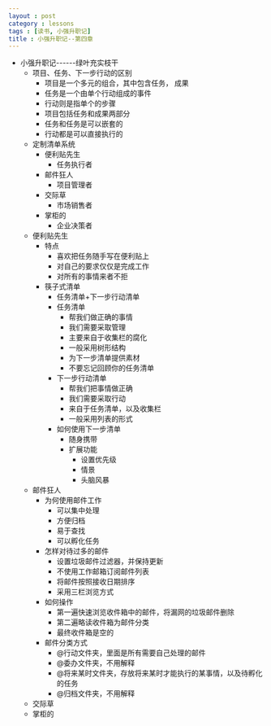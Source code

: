 ```yaml
---
layout : post
category : lessons
tags : [读书, 小强升职记]
title : 小强升职记--第四章
---
```


<div><ul>
	<li><div>小强升职记------绿叶充实枝干</div>
		<ul>
	<li><div>项目、任务、下一步行动的区别</div>
		<ul>
	<li><div>项目是一个多元的组合，其中包含任务， 成果</div></li>
	<li><div>任务是一个由单个行动组成的事件</div></li>
	<li><div>行动则是指单个的步骤</div></li>
	<li><div>项目包括任务和成果两部分</div></li>
	<li><div>任务和任务是可以嵌套的</div></li>
	<li><div>行动都是可以直接执行的</div></li></ul></li>
	<li><div>定制清单系统</div>
		<ul>
	<li><div>便利贴先生</div>
		<ul>
	<li><div>任务执行者</div></li></ul></li>
	<li><div>邮件狂人</div>
		<ul>
	<li><div>项目管理者</div></li></ul></li>
	<li><div>交际草</div>
		<ul>
	<li><div>市场销售者</div></li></ul></li>
	<li><div>掌柜的</div>
		<ul>
	<li><div>企业决策者</div></li></ul></li></ul></li>
	<li><div>便利贴先生</div>
		<ul>
	<li><div>特点</div>
		<ul>
	<li><div>喜欢把任务随手写在便利贴上</div></li>
	<li><div>对自己的要求仅仅是完成工作</div></li>
	<li><div>对所有的事情来者不拒</div></li></ul></li>
	<li><div>筷子式清单</div>
		<ul>
	<li><div>任务清单+下一步行动清单</div></li>
	<li><div>任务清单</div>
		<ul>
	<li><div>帮我们做正确的事情</div></li>
	<li><div>我们需要采取管理</div></li>
	<li><div>主要来自于收集栏的腐化</div></li>
	<li><div>一般采用树形结构</div></li>
	<li><div>为下一步清单提供素材</div></li>
	<li><div>不要忘记回顾你的任务清单</div></li></ul></li>
	<li><div>下一步行动清单</div>
		<ul>
	<li><div>帮我们把事情做正确</div></li>
	<li><div>我们需要采取行动</div></li>
	<li><div>来自于任务清单，以及收集栏</div></li>
	<li><div>一般采用列表的形式</div></li></ul></li>
	<li><div>如何使用下一步清单</div>
		<ul>
	<li><div>随身携带</div></li>
	<li><div>扩展功能</div>
		<ul>
	<li><div>设置优先级</div></li>
	<li><div>情景</div></li>
	<li><div>头脑风暴</div></li></ul></li></ul></li></ul></li></ul></li>
	<li><div>邮件狂人</div>
		<ul>
	<li><div>为何使用邮件工作</div>
		<ul>
	<li><div>可以集中处理</div></li>
	<li><div>方便归档</div></li>
	<li><div>易于查找</div></li>
	<li><div>可以孵化任务</div></li></ul></li>
	<li><div>怎样对待过多的邮件</div>
		<ul>
	<li><div>设置垃圾邮件过滤器，并保持更新</div></li>
	<li><div>不使用工作邮箱订阅邮件列表</div></li>
	<li><div>将邮件按照接收日期排序</div></li>
	<li><div>采用三栏浏览方式</div></li></ul></li>
	<li><div>如何操作</div>
		<ul>
	<li><div>第一遍快速浏览收件箱中的邮件，将漏网的垃圾邮件删除</div></li>
	<li><div>第二遍略读收件箱为邮件分类</div></li>
	<li><div>最终收件箱是空的</div></li></ul></li>
	<li><div>邮件分类方式</div>
		<ul>
	<li><div>@行动文件夹，里面是所有需要自己处理的邮件</div></li>
	<li><div>@委办文件夹，不用解释</div></li>
	<li><div>@将来某时文件夹，存放将来某时才能执行的某事情，以及待孵化的任务</div></li>
	<li><div>@归档文件夹，不用解释</div></li></ul></li></ul></li>
	<li><div>交际草</div></li>
	<li><div>掌柜的</div></li></ul></li></ul></div>